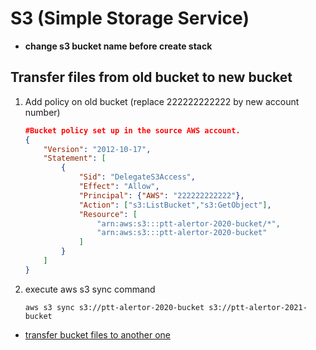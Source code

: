 # S3 (Simple Storage Service)

* **change s3 bucket name before create stack**

## Transfer files from old bucket to new bucket

1. Add policy on old bucket (replace 222222222222 by new account number)

    ```json
    #Bucket policy set up in the source AWS account.
    {
        "Version": "2012-10-17",
        "Statement": [
            {
                "Sid": "DelegateS3Access",
                "Effect": "Allow",
                "Principal": {"AWS": "222222222222"},
                "Action": ["s3:ListBucket","s3:GetObject"],
                "Resource": [
                    "arn:aws:s3:::ptt-alertor-2020-bucket/*",
                    "arn:aws:s3:::ptt-alertor-2020-bucket"
                ]
            }
        ]
    }
    ```

1. execute aws s3 sync command

    ```console
    aws s3 sync s3://ptt-alertor-2020-bucket s3://ptt-alertor-2021-bucket
    ```

* [transfer bucket files to another one](https://aws.amazon.com/tw/premiumsupport/knowledge-center/account-transfer-s3/)
